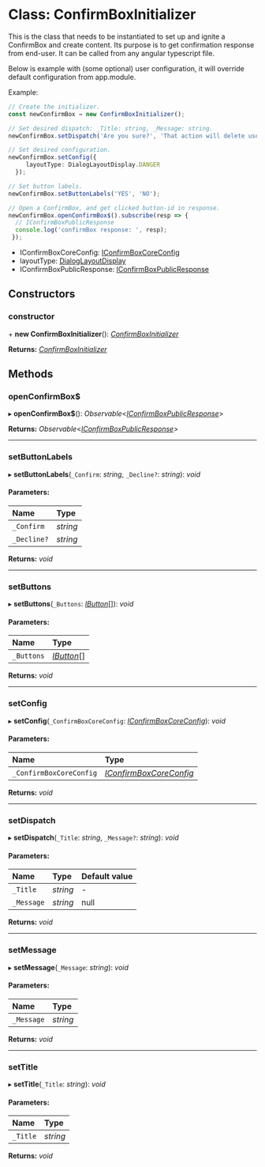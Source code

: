 # Class: ConfirmBoxInitializer

This is the class that needs to be instantiated to set up and ignite a ConfirmBox and create content.
Its purpose is to get confirmation response from end-user. It can be called from any angular
typescript file.

Below is example with (some optional) user configuration,
it will override default configuration from app.module.

Example:
```typescript
// Create the initializer.
const newConfirmBox = new ConfirmBoxInitializer();

// Set desired dispatch: _Title: string, _Message: string.
newConfirmBox.setDispatch('Are you sure?', 'That action will delete user!');

// Set desired configuration.
newConfirmBox.setConfig({
     layoutType: DialogLayoutDisplay.DANGER
  });

// Set button labels.
newConfirmBox.setButtonLabels('YES', 'NO');

// Open a ConfirmBox, and get clicked button-id in response.
newConfirmBox.openConfirmBox$().subscribe(resp => {
  // IConfirmBoxPublicResponse
  console.log('confirmBox response: ', resp);
 });
```
* IConfirmBoxCoreConfig: [IConfirmBoxCoreConfig](#/documentation/Interface:%20IConfirmBoxCoreConfig)
* layoutType: [DialogLayoutDisplay](#/documentation/Enum:%20DialogLayoutDisplay)
* IConfirmBoxPublicResponse: [IConfirmBoxPublicResponse](#/documentation/Interface:%20IConfirmBoxPublicResponse)

## Constructors

### constructor

\+ **new ConfirmBoxInitializer**(): [*ConfirmBoxInitializer*](#/documentation/Class:%20ConfirmBoxInitializer)

**Returns:** [*ConfirmBoxInitializer*](#/documentation/Class:%20ConfirmBoxInitializer)

## Methods

### openConfirmBox$

▸ **openConfirmBox$**(): *Observable*<[*IConfirmBoxPublicResponse*](#/documentation/Interface:%20IConfirmBoxPublicResponse)\>

**Returns:** *Observable*<[*IConfirmBoxPublicResponse*](#/documentation/Interface:%20IConfirmBoxPublicResponse)\>

___

### setButtonLabels

▸ **setButtonLabels**(`_Confirm`: *string*, `_Decline?`: *string*): *void*

#### Parameters:

| Name | Type |
| :------ | :------ |
| `_Confirm` | *string* |
| `_Decline?` | *string* |

**Returns:** *void*

___

### setButtons

▸ **setButtons**(`_Buttons`: [*IButton*](#/documentation/Interface:%20IButton)[]): *void*

#### Parameters:

| Name | Type |
| :------ | :------ |
| `_Buttons` | [*IButton*](#/documentation/Interface:%20IButton)[] |

**Returns:** *void*

___

### setConfig

▸ **setConfig**(`_ConfirmBoxCoreConfig`: [*IConfirmBoxCoreConfig*](#/documentation/Interface:%20IConfirmBoxCoreConfig)): *void*

#### Parameters:

| Name | Type |
| :------ | :------ |
| `_ConfirmBoxCoreConfig` | [*IConfirmBoxCoreConfig*](#/documentation/Interface:%20IConfirmBoxCoreConfig) |

**Returns:** *void*

___

### setDispatch

▸ **setDispatch**(`_Title`: *string*, `_Message?`: *string*): *void*

#### Parameters:

| Name | Type | Default value |
| :------ | :------ | :------ |
| `_Title` | *string* | - |
| `_Message` | *string* | null |

**Returns:** *void*

___

### setMessage

▸ **setMessage**(`_Message`: *string*): *void*

#### Parameters:

| Name | Type |
| :------ | :------ |
| `_Message` | *string* |

**Returns:** *void*

___

### setTitle

▸ **setTitle**(`_Title`: *string*): *void*

#### Parameters:

| Name | Type |
| :------ | :------ |
| `_Title` | *string* |

**Returns:** *void*
